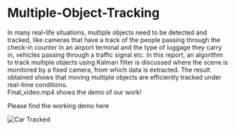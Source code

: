 # Multiple-Object-Tracking
In many real-life situations, multiple objects need to be detected and tracked, like cameras that
have a track of the people passing through the check-in counter in an airport terminal and the
type of luggage they carry in, vehicles passing through a traffic signal etc. In this report, an
algorithm to track multiple objects using Kalman filter is discussed where the scene is monitored
by a fixed camera, from which data is extracted. The result obtained shows that moving multiple
objects are efficiently tracked under real-time conditions. <br>
Final_video.mp4 shows the demo of our work!

Please find the working demo here

![Car Tracked](https://github.com/fatwir/Multiple-Object-Tracking/assets/81345858/409c826b-c8ad-411d-9377-695aac99e946)


